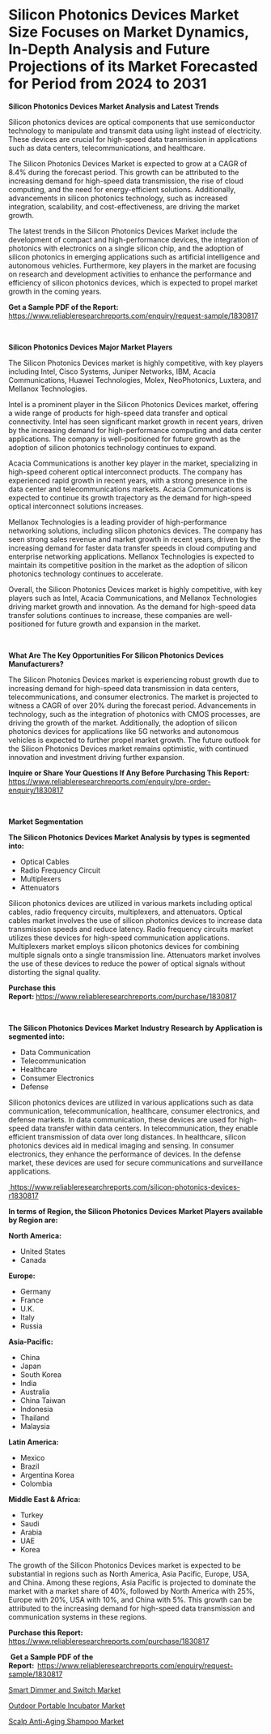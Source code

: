 <p><h1>Silicon Photonics Devices Market Size Focuses on Market Dynamics, In-Depth Analysis and Future Projections of its Market Forecasted for Period from 2024 to 2031</h1></p><p><strong>Silicon Photonics Devices Market Analysis and Latest Trends</strong></p>
<p><p>Silicon photonics devices are optical components that use semiconductor technology to manipulate and transmit data using light instead of electricity. These devices are crucial for high-speed data transmission in applications such as data centers, telecommunications, and healthcare.</p><p>The Silicon Photonics Devices Market is expected to grow at a CAGR of 8.4% during the forecast period. This growth can be attributed to the increasing demand for high-speed data transmission, the rise of cloud computing, and the need for energy-efficient solutions. Additionally, advancements in silicon photonics technology, such as increased integration, scalability, and cost-effectiveness, are driving the market growth.</p><p>The latest trends in the Silicon Photonics Devices Market include the development of compact and high-performance devices, the integration of photonics with electronics on a single silicon chip, and the adoption of silicon photonics in emerging applications such as artificial intelligence and autonomous vehicles. Furthermore, key players in the market are focusing on research and development activities to enhance the performance and efficiency of silicon photonics devices, which is expected to propel market growth in the coming years.</p></p>
<p><strong>Get a Sample PDF of the Report:&nbsp;</strong> <a href="https://www.reliableresearchreports.com/enquiry/request-sample/1830817">https://www.reliableresearchreports.com/enquiry/request-sample/1830817</a></p>
<p>&nbsp;</p>
<p><strong>Silicon Photonics Devices Major Market Players</strong></p>
<p><p>The Silicon Photonics Devices market is highly competitive, with key players including Intel, Cisco Systems, Juniper Networks, IBM, Acacia Communications, Huawei Technologies, Molex, NeoPhotonics, Luxtera, and Mellanox Technologies.</p><p>Intel is a prominent player in the Silicon Photonics Devices market, offering a wide range of products for high-speed data transfer and optical connectivity. Intel has seen significant market growth in recent years, driven by the increasing demand for high-performance computing and data center applications. The company is well-positioned for future growth as the adoption of silicon photonics technology continues to expand.</p><p>Acacia Communications is another key player in the market, specializing in high-speed coherent optical interconnect products. The company has experienced rapid growth in recent years, with a strong presence in the data center and telecommunications markets. Acacia Communications is expected to continue its growth trajectory as the demand for high-speed optical interconnect solutions increases.</p><p>Mellanox Technologies is a leading provider of high-performance networking solutions, including silicon photonics devices. The company has seen strong sales revenue and market growth in recent years, driven by the increasing demand for faster data transfer speeds in cloud computing and enterprise networking applications. Mellanox Technologies is expected to maintain its competitive position in the market as the adoption of silicon photonics technology continues to accelerate.</p><p>Overall, the Silicon Photonics Devices market is highly competitive, with key players such as Intel, Acacia Communications, and Mellanox Technologies driving market growth and innovation. As the demand for high-speed data transfer solutions continues to increase, these companies are well-positioned for future growth and expansion in the market.</p></p>
<p>&nbsp;</p>
<p><strong>What Are The Key Opportunities For Silicon Photonics Devices Manufacturers?</strong></p>
<p><p>The Silicon Photonics Devices market is experiencing robust growth due to increasing demand for high-speed data transmission in data centers, telecommunications, and consumer electronics. The market is projected to witness a CAGR of over 20% during the forecast period. Advancements in technology, such as the integration of photonics with CMOS processes, are driving the growth of the market. Additionally, the adoption of silicon photonics devices for applications like 5G networks and autonomous vehicles is expected to further propel market growth. The future outlook for the Silicon Photonics Devices market remains optimistic, with continued innovation and investment driving further expansion.</p></p>
<p><strong>Inquire or Share Your Questions If Any Before Purchasing This Report:</strong> <a href="https://www.reliableresearchreports.com/enquiry/pre-order-enquiry/1830817">https://www.reliableresearchreports.com/enquiry/pre-order-enquiry/1830817</a></p>
<p>&nbsp;</p>
<p><strong>Market Segmentation</strong></p>
<p><strong>The Silicon Photonics Devices Market Analysis by types is segmented into:</strong></p>
<p><ul><li>Optical Cables</li><li>Radio Frequency Circuit</li><li>Multiplexers</li><li>Attenuators</li></ul></p>
<p><p>Silicon photonics devices are utilized in various markets including optical cables, radio frequency circuits, multiplexers, and attenuators. Optical cables market involves the use of silicon photonics devices to increase data transmission speeds and reduce latency. Radio frequency circuits market utilizes these devices for high-speed communication applications. Multiplexers market employs silicon photonics devices for combining multiple signals onto a single transmission line. Attenuators market involves the use of these devices to reduce the power of optical signals without distorting the signal quality.</p></p>
<p><strong>Purchase this Report:&nbsp;</strong><a href="https://www.reliableresearchreports.com/purchase/1830817">https://www.reliableresearchreports.com/purchase/1830817</a></p>
<p>&nbsp;</p>
<p><strong>The Silicon Photonics Devices Market Industry Research by Application is segmented into:</strong></p>
<p><ul><li>Data Communication</li><li>Telecommunication</li><li>Healthcare</li><li>Consumer Electronics</li><li>Defense</li></ul></p>
<p><p>Silicon photonics devices are utilized in various applications such as data communication, telecommunication, healthcare, consumer electronics, and defense markets. In data communication, these devices are used for high-speed data transfer within data centers. In telecommunication, they enable efficient transmission of data over long distances. In healthcare, silicon photonics devices aid in medical imaging and sensing. In consumer electronics, they enhance the performance of devices. In the defense market, these devices are used for secure communications and surveillance applications.</p></p>
<p><a href="https://www.reliableresearchreports.com/silicon-photonics-devices-r1830817">&nbsp;https://www.reliableresearchreports.com/silicon-photonics-devices-r1830817</a></p>
<p><strong>In terms of Region, the Silicon Photonics Devices Market Players available by Region are:</strong></p>
<p>
    <p> <strong> North America: </strong>
        <ul>
            <li>United States</li>
            <li>Canada</li>
        </ul>
        </p> 
    <p> <strong> Europe: </strong>
        <ul>
            <li>Germany</li>
            <li>France</li>
            <li>U.K.</li>
            <li>Italy</li>
            <li>Russia</li>
        </ul>
        </p> 
    <p> <strong> Asia-Pacific: </strong>
        <ul>
            <li>China</li>
            <li>Japan</li>
            <li>South Korea</li>
            <li>India</li>
            <li>Australia</li>
            <li>China Taiwan</li>
            <li>Indonesia</li>
            <li>Thailand</li>
            <li>Malaysia</li>
        </ul>
        </p> 
    <p> <strong> Latin America: </strong>
        <ul>
            <li>Mexico</li>
            <li>Brazil</li>
            <li>Argentina Korea</li>
            <li>Colombia</li>
        </ul>
        </p> 
    <p> <strong> Middle East & Africa: </strong>
        <ul>
            <li>Turkey</li>
            <li>Saudi</li>
            <li>Arabia</li>
            <li>UAE</li>
            <li>Korea</li>
        </ul>
    </p>
    </p>
<p><p>The growth of the Silicon Photonics Devices market is expected to be substantial in regions such as North America, Asia Pacific, Europe, USA, and China. Among these regions, Asia Pacific is projected to dominate the market with a market share of 40%, followed by North America with 25%, Europe with 20%, USA with 10%, and China with 5%. This growth can be attributed to the increasing demand for high-speed data transmission and communication systems in these regions.</p></p>
<p><strong>Purchase this Report: </strong><a href="https://www.reliableresearchreports.com/purchase/1830817">https://www.reliableresearchreports.com/purchase/1830817</a></p>
<p>&nbsp;<strong>Get a Sample PDF of the Report:&nbsp;&nbsp;</strong><a href="https://www.reliableresearchreports.com/enquiry/request-sample/1830817">https://www.reliableresearchreports.com/enquiry/request-sample/1830817</a></p>
<p><strong></strong></p>
<p><p><a href="https://github.com/zolotuy145/Market-Research-Report-List-1/blob/main/smart-dimmer-and-switch-market.md">Smart Dimmer and Switch Market</a></p><p><a href="https://github.com/Hunterico88/Market-Research-Report-List-1/blob/main/outdoor-portable-incubator-market.md">Outdoor Portable Incubator Market</a></p><p><a href="https://github.com/nhteumcc68/Market-Research-Report-List-1/blob/main/scalp-anti-aging-shampoo-market.md">Scalp Anti-Aging Shampoo Market</a></p></p>